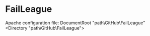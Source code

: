 # FailLeague

Apache configuration file:
  DocumentRoot "path\GitHub\FailLeague"
  <Directory "path\GitHub\FailLeague">
  
